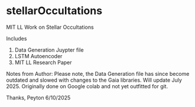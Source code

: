 # stellarOccultations
MIT LL Work on Stellar Occultations

Includes

1. Data Generation Juypter file 
2. LSTM Autoencoder
3. MIT LL Research Paper

Notes from Author: 
Please note, the Data Generation file has since become outdated and slowed with changes to the Gaia libraries. Will update July 2025. Originally done on Google colab and not yet outfitted for git. 

Thanks,
Peyton 
6/10/2025

